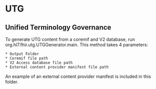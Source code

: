 # UTG
## Unified Terminology Governance

To generate UTG content from a coremif and V2 database, run 
org.hl7.fhir.utg.UTGGenerator.main.  This method takes 4 parameters:
	
	* Output Folder
	* Coremif file path
	* V2 Access database file path
	* External content provider manifest file path
	
An example of an external content provider manifest is included in this folder.